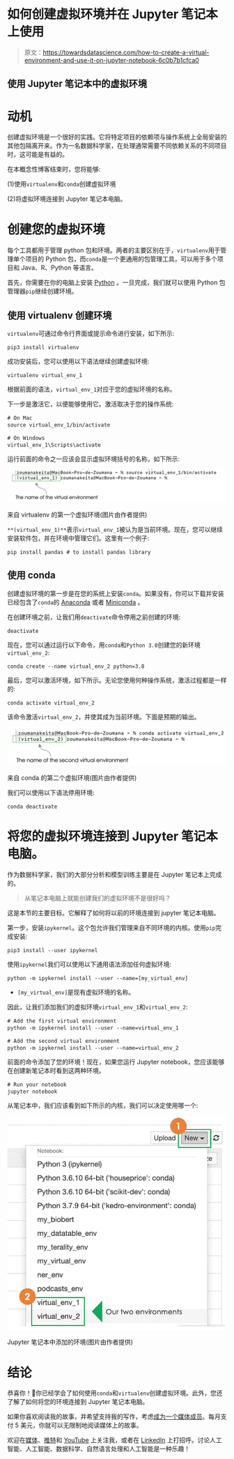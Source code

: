 # 如何创建虚拟环境并在 Jupyter 笔记本上使用

> 原文：<https://towardsdatascience.com/how-to-create-a-virtual-environment-and-use-it-on-jupyter-notebook-6c0b7b1cfca0>

## 使用 Jupyter 笔记本中的虚拟环境

# 动机

创建虚拟环境是一个很好的实践。它将特定项目的依赖项与操作系统上全局安装的其他包隔离开来。作为一名数据科学家，在处理通常需要不同依赖关系的不同项目时，这可能是有益的。

在本概念性博客结束时，您将能够:

(1)使用`virtualenv`和`conda`创建虚拟环境

(2)将虚拟环境连接到 Jupyter 笔记本电脑。

# 创建您的虚拟环境

每个工具都用于管理 python 包和环境。两者的主要区别在于，`virtualenv`用于管理单个项目的 Python 包，而`conda`是一个更通用的包管理工具，可以用于多个项目和 Java、R、Python 等语言。

首先，你需要在你的电脑上安装 [Python](https://www.python.org/downloads/) 。一旦完成，我们就可以使用 Python 包管理器`pip`继续创建环境。

## 使用 virtualenv 创建环境

`virtualenv`可通过命令行界面或提示命令进行安装，如下所示:

```
pip3 install virtualenv
```

成功安装后，您可以使用以下语法继续创建虚拟环境:

```
virtualenv virtual_env_1
```

根据前面的语法，`virtual_env_1`对应于您的虚拟环境的名称。

下一步是激活它，以便能够使用它。激活取决于您的操作系统:

```
# On Mac
source virtual_env_1/bin/activate
```

```
# On Windows
virtual_env_1\Scripts\activate
```

运行前面的命令之一应该会显示虚拟环境括号的名称，如下所示:

![](img/3f1964ec73fdc04bb23cdd19b7341132.png)

来自 virtualenv 的第一个虚拟环境(图片由作者提供)

`**(virtual_env_1)**`表示`virtual_env_1`被认为是当前环境。现在，您可以继续安装软件包，并在环境中管理它们。这里有一个例子:

```
pip install pandas # to install pandas library
```

## 使用 conda

创建虚拟环境的第一步是在您的系统上安装`conda`。如果没有，你可以下载并安装已经包含了`conda`的 [Anaconda](https://docs.anaconda.com/anaconda/install/index.html) 或者 [Miniconda](https://docs.conda.io/en/latest/miniconda.html) 。

在创建环境之前，让我们用`deactivate`命令停用之前创建的环境:

```
deactivate
```

现在，您可以通过运行以下命令，用`conda`和`Python 3.8`创建您的新环境`virtual_env_2`:

```
conda create --name virtual_env_2 python=3.8
```

最后，您可以激活环境，如下所示。无论您使用何种操作系统，激活过程都是一样的:

```
conda activate virtual_env_2
```

该命令激活`virtual_env_2`，并使其成为当前环境。下面是预期的输出。

![](img/f1793f6084129161848c0a36f33b9f4d.png)

来自 conda 的第二个虚拟环境(图片由作者提供)

我们可以使用以下语法停用环境:

```
conda deactivate
```

# 将您的虚拟环境连接到 Jupyter 笔记本电脑。

作为数据科学家，我们的大部分分析和模型训练主要是在 Jupyter 笔记本上完成的。

> 从笔记本电脑上就能创建我们的虚拟环境不是很好吗？

这是本节的主要目标。它解释了如何将以前的环境连接到 jupyter 笔记本电脑。

第一步，安装`ipykernel`。这个包允许我们管理来自不同环境的内核。使用`pip`完成安装:

```
pip3 install --user ipykernel
```

使用`ipykernel`我们可以使用以下通用语法添加任何虚拟环境:

```
python -m ipykernel install --user --name=[my_virtual_env]
```

*   `[my_virtual_env]`是现有虚拟环境的名称。

因此，让我们添加我们的虚拟环境`virtual_env_1`和`virtual_env_2`:

```
# Add the first virtual environment
python -m ipykernel install --user --name=virtual_env_1
```

```
# Add the second virtual environment
python -m ipykernel install --user --name=virtual_env_2
```

前面的命令添加了您的环境！现在，如果您运行 Jupyter notebook，您应该能够在创建新笔记本时看到这两种环境。

```
# Run your notebook 
jupyter notebook
```

从笔记本中，我们应该看到如下所示的内核，我们可以决定使用哪一个:

![](img/5bf2d13f1e4b16af7508bed03ea39b8c.png)

Jupyter 笔记本中添加的环境(图片由作者提供)

# 结论

恭喜你！🎉你已经学会了如何使用`conda`和`virtualenv`创建虚拟环境。此外，您还了解了如何将您的环境连接到 Jupyter 笔记本电脑。

如果你喜欢阅读我的故事，并希望支持我的写作，考虑[成为一个媒体成员](https://zoumanakeita.medium.com/membership)。每月支付 5 美元，你就可以无限制地阅读媒体上的故事。

欢迎在[媒体](https://zoumanakeita.medium.com/)、[推特](https://twitter.com/zoumana_keita_)和 [YouTube](https://www.youtube.com/channel/UC9xKdy8cz6ZuJU5FTNtM_pQ) 上关注我，或者在 [LinkedIn](https://www.linkedin.com/in/zoumana-keita/) 上打招呼。讨论人工智能、人工智能、数据科学、自然语言处理和人工智能是一种乐趣！